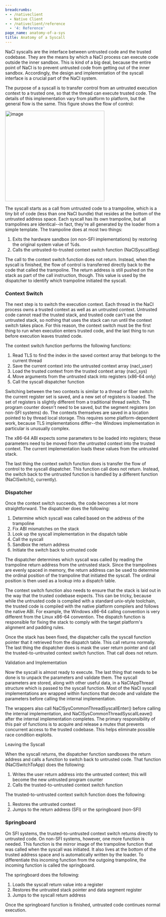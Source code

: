 ```yaml
---
breadcrumbs:
- - /nativeclient
  - Native Client
- - /nativeclient/reference
  - '4: Reference'
page_name: anatomy-of-a-sys
title: Anatomy of a Syscall
---
```


NaCl syscalls are the interface between untrusted code and the trusted codebase.
They are the means by which a NaCl process can execute code outside the inner
sandbox. This is kind of a big deal, because the entire point of NaCl is to
prevent untrusted code from getting out of the inner sandbox. Accordingly, the
design and implementation of the syscall interface is a crucial part of the NaCl
system.

The purpose of a syscall is to transfer control from an untrusted execution
context to a trusted one, so that the thread can execute trusted code. The
details of this implementation vary from platform to platform, but the general
flow is the same. This figure shows the flow of control:

[<img alt="image"
src="/nativeclient/reference/anatomy-of-a-sys/NaClSyscallFlowchart2.png"
height=291
width=320>](/nativeclient/reference/anatomy-of-a-sys/NaClSyscallFlowchart2.png)

The syscall starts as a call from untrusted code to a trampoline, which is a
tiny bit of code (less than one NaCl bundle) that resides at the bottom of the
untrusted address space. Each syscall has its own trampoline, but all
trampolines are identical--in fact, they're all generated by the loader from a
simple template. The trampoline does at most two things:

1.  Exits the hardware sandbox (on non-SFI implementations) by restoring
            the original system value of %ds.
2.  Calls the untrusted-to-trusted context switch function
            (NaClSyscallSeg)

The call to the context switch function does not return. Instead, when the
syscall is finished, the flow of control is transferred directly back to the
code that called the trampoline. The return address is still pushed on the stack
as part of the call instruction, though. This value is used by the dispatcher to
identify which trampoline initiated the syscall.

### Context Switch

The next step is to switch the execution context. Each thread in the NaCl
process owns a trusted context as well as an untrusted context. Untrusted code
cannot read the trusted stack, and trusted code can't use the untrusted stack,
so nothing that uses the stack can run until the context switch takes place. For
this reason, the context switch must be the first thing to run when execution
enters trusted code, and the last thing to run before execution leaves trusted
code.

The context switch function performs the following functions:

1.  Read TLS to find the index in the saved context array that belongs
            to the current thread
2.  Save the current context into the untrusted context array
            (nacl_user)
3.  Load the trusted context from the trusted context array (nacl_sys)
4.  Move arguments from the untrusted stack into registers (x86-64 only)
5.  Call the syscall dispatcher function

Switching between the two contexts is similar to a thread or fiber switch: the
current register set is saved, and a new set of registers is loaded. The set of
registers is slightly different from a traditional thread switch. The program
counter doesn't need to be saved, but the segment registers (on non-SFI systems)
do. The contexts themselves are saved in a location pointed to by thread local
storage. This requires some platform-dependent work, because TLS implementations
differ--the Windows implementation in particular is unusually complex.

The x86-64 ABI expects some parameters to be loaded into registers; these
parameters need to be moved from the untrusted context into the trusted context.
The current implementation loads these values from the untrusted stack.

The last thing the context switch function does is transfer the flow of control
to the syscall dispatcher. This function call does not return. Instead, the
switch back to the untrusted function is handled by a different function
(NaClSwitch(), currently).

### Dispatcher

Once the context switch succeeds, the code becomes a lot more straightforward.
The dispatcher does the following:

1.  Determine which syscall was called based on the address of the
            trampoline
2.  Fix ABI mismatches on the stack
3.  Look up the syscall implementation in the dispatch table
4.  Call the syscall
5.  Sandbox the return address
6.  Initiate the switch back to untrusted code

The dispatcher determines which syscall was called by reading the trampoline
return address from the untrusted stack. Since the trampolines are evenly spaced
in memory, the return address can be used to determine the ordinal position of
the trampoline that initiated the syscall. The ordinal position is then used as
a lookup into a dispatch table.

The context switch function also needs to ensure that the stack is laid out in
the way that the trusted codebase expects. This can be tricky, because while the
untrusted code is compiled with a standard unix-style toolchain, the trusted
code is compiled with the native platform compilers and follows the native ABI.
For example, the Windows x86-64 calling convention is very different from the
Linux x86-64 convention. The dispatch function is responsible for fixing the
stack to comply with the target platform's alignment and padding rules.

Once the stack has been fixed, the dispatcher calls the syscall function pointer
that it retrieved from the dispatch table. This call returns normally. The last
thing the dispatcher does is mask the user return pointer and call the
trusted-to-untrusted context switch function. That call does not return.

Validation and Implementation

Now the syscall is almost ready to execute. The last thing that needs to be done
is to unpack the parameters and validate them. The syscall parameters are
stored, along with other useful data, in a NaClAppThread structure which is
passed to the syscall function. Most of the NaCl syscall implementations are
wrapped within functions that decode and validate the parameters before calling
the internal implementation.

The wrappers also call NaClSysCommonThreadSyscallEnter() before calling the
internal implementation, and NaClSysCommonThreadSyscallLeave() after the
internal implementation completes. The primary responsibility of this pair of
functions is to acquire and release a mutex that prevents concurrent access to
the trusted codebase. This helps eliminate possible race condition exploits.

Leaving the Syscall

When the syscall returns, the dispatcher function sandboxes the return address
and calls a function to switch back to untrusted code. That function
(NaClSwitchToApp) does the following:

1.  Writes the user return address into the untrusted context; this will
            become the new untrusted program counter
2.  Calls the trusted-to-untrusted context switch function

The trusted-to-untrusted context switch function does the following:

1.  Restores the untrusted context
2.  Jumps to the return address (SFI) or the springboard (non-SFI)

### Springboard

On SFI systems, the trusted-to-untrusted context switch returns directly to
untrusted code. On non-SFI systems, however, one more function is needed. This
function is the mirror image of the trampoline function that was called when the
syscall was initiated. It also lives at the bottom of the trusted address space
and is automatically written by the loader. To differentiate this incoming
function from the outgoing trampoline, the incoming function is called the
springboard.

The springboard does the following:

1.  Loads the syscall return value into a register
2.  Restores the untrusted stack pointer and data segment register
3.  Jumps to the syscall return address

Once the springboard function is finished, untrusted code continues normal
execution.
